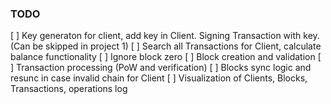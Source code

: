 ### TODO

[ ] Key generaton for client, add key in Client. Signing Transaction with key. (Can be skipped in project 1)
[ ] Search all Transactions for Client, calculate balance functionality
[ ] Ignore block zero 
[ ] Block creation and validation
[ ] Transaction processing (PoW and verification)
[ ] Blocks sync logic and resunc in case invalid chain for Client
[ ] Visualization of Clients, Blocks, Transactions, operations log
